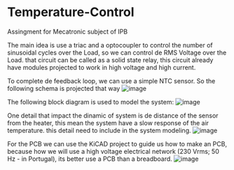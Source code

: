 # Temperature-Control
 Assingment for Mecatronic subject of IPB

The main idea is use a triac and a optocoupler to control the number of sinusoidal cycles over the Load, so we can control de RMS Voltage over the Load. that circuit can be called as a solid state relay, this circuit already have modules projected to work in high voltage and high current.

To complete de feedback loop, we can use a simple NTC sensor. So the following schema is projected that way
![image](https://github.com/Kanedinha/Temperature-Control/assets/59540104/183ca9ab-0111-4507-a460-bc9e8cc0ed33)

The following block diagram is used to model the system:
![image](https://github.com/Kanedinha/Temperature-Control/assets/59540104/0c4a8a21-1a49-4887-9d15-2316cdb38abd)

One detail that impact the dinamic of system is de distance of the sensor from the heater, this mean the system have a slow response of the air temperature. this detail need to include in the system modeling.
![image](https://github.com/Kanedinha/Temperature-Control/assets/59540104/d94bb714-a647-47af-94e5-2fd2ffb1cdbd)

For the PCB we can use the KiCAD project to guide us how to make an PCB, because how we will use a high voltage electrical network (230 Vrms; 50 Hz - in Portugal), its better use a PCB than a breadboard.
![image](https://github.com/Kanedinha/Temperature-Control/assets/59540104/c1c61bb9-f21f-4485-b033-4a6747136963)


